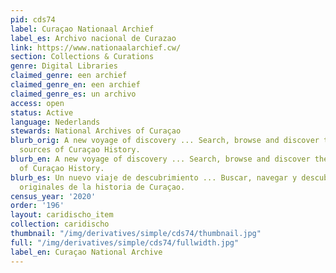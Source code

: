 ```yaml
---
pid: cds74
label: Curaçao Nationaal Archief
label_es: Archivo nacional de Curazao
link: https://www.nationaalarchief.cw/
section: Collections & Curations
genre: Digital Libraries
claimed_genre: een archief
claimed_genre_en: een archief
claimed_genre_es: un archivo
access: open
status: Active
language: Nederlands
stewards: National Archives of Curaçao
blurb_orig: A new voyage of discovery ... Search, browse and discover the original
  sources of Curaçao History.
blurb_en: A new voyage of discovery ... Search, browse and discover the original sources
  of Curaçao History.
blurb_es: Un nuevo viaje de descubrimiento ... Buscar, navegar y descubrir las fuentes
  originales de la historia de Curaçao.
census_year: '2020'
order: '196'
layout: caridischo_item
collection: caridischo
thumbnail: "/img/derivatives/simple/cds74/thumbnail.jpg"
full: "/img/derivatives/simple/cds74/fullwidth.jpg"
label_en: Curaçao National Archive
---
```

